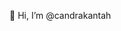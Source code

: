 👋 Hi, I’m @candrakantah

<!---
candrakantah/candrakantah is a ✨ special ✨ repository because its `README.md` (this file) appears on your GitHub profile.
You can click the Preview link to take a look at your changes.
--->
